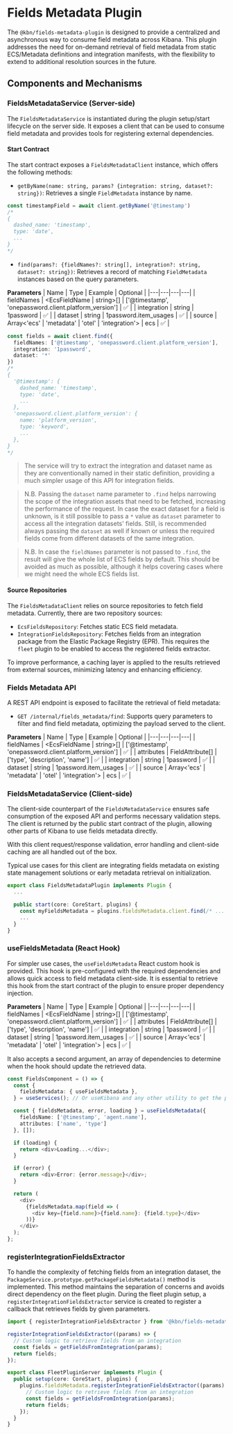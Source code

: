 # Fields Metadata Plugin

The `@kbn/fields-metadata-plugin` is designed to provide a centralized and asynchronous way to consume field metadata across Kibana. This plugin addresses the need for on-demand retrieval of field metadata from static ECS/Metadata definitions and integration manifests, with the flexibility to extend to additional resolution sources in the future.

## Components and Mechanisms

### FieldsMetadataService (Server-side)

The `FieldsMetadataService` is instantiated during the plugin setup/start lifecycle on the server side. It exposes a client that can be used to consume field metadata and provides tools for registering external dependencies.

#### Start Contract

The start contract exposes a `FieldsMetadataClient` instance, which offers the following methods:
- `getByName(name: string, params? {integration: string, dataset?: string})`: Retrieves a single `FieldMetadata` instance by name.

```ts
const timestampField = await client.getByName('@timestamp')
/*
{
  dashed_name: 'timestamp',
  type: 'date',
  ...
}
*/
```

- `find(params?: {fieldNames?: string[], integration?: string, dataset?: string})`: Retrieves a record of matching `FieldMetadata` instances based on the query parameters.

**Parameters**
| Name | Type | Example | Optional |
|---|---|---|---|
| fieldNames | <EcsFieldName \| string>[] | ['@timestamp', 'onepassword.client.platform_version'] | ✅ |
| integration | string | 1password | ✅ |
| dataset | string | 1password.item_usages | ✅ |
| source | Array<'ecs' | 'metadata' | 'otel' | 'integration'> | ecs | ✅ |

```ts
const fields = await client.find({
  fieldNames: ['@timestamp', 'onepassword.client.platform_version'], 
  integration: '1password',
  dataset: '*'
})
/*
{
  '@timestamp': {
    dashed_name: 'timestamp',
    type: 'date',
    ...
  },
  'onepassword.client.platform_version': {
    name: 'platform_version',
    type: 'keyword',
    ...
  },
}
*/
```

> The service will try to extract the integration and dataset name as they are conventionally named in their static definition, providing a much simpler usage of this API for integration fields.

> N.B. Passing the `dataset` name parameter to `.find` helps narrowing the scope of the integration assets that need to be fetched, increasing the performance of the request. 
In case the exact dataset for a field is unknown, is it still possible to pass a `*` value as `dataset` parameter to access all the integration datasets' fields. 
Still, is recommended always passing the `dataset` as well if known or unless the required fields come from different datasets of the same integration.

> N.B. In case the `fieldNames` parameter is not passed to `.find`, the result will give the whole list of ECS fields by default. This should be avoided as much as possible, although it helps covering cases where we might need the whole ECS fields list.

#### Source Repositories

The `FieldsMetadataClient` relies on source repositories to fetch field metadata. Currently, there are two repository sources:
- `EcsFieldsRepository`: Fetches static ECS field metadata.
- `IntegrationFieldsRepository`: Fetches fields from an integration package from the Elastic Package Registry (EPR). This requires the `fleet` plugin to be enabled to access the registered fields extractor.

To improve performance, a caching layer is applied to the results retrieved from external sources, minimizing latency and enhancing efficiency.

### Fields Metadata API

A REST API endpoint is exposed to facilitate the retrieval of field metadata:

- `GET /internal/fields_metadata/find`: Supports query parameters to filter and find field metadata, optimizing the payload served to the client.

**Parameters**
| Name | Type | Example | Optional |
|---|---|---|---|
| fieldNames | <EcsFieldName \| string>[] | ['@timestamp', 'onepassword.client.platform_version'] | ✅ |
| attributes | FieldAttribute[] | ['type', 'description', 'name'] | ✅ |
| integration | string | 1password | ✅ |
| dataset | string | 1password.item_usages | ✅ |
| source | Array<'ecs' | 'metadata' | 'otel' | 'integration'> | ecs | ✅ |

### FieldsMetadataService (Client-side)

The client-side counterpart of the `FieldsMetadataService` ensures safe consumption of the exposed API and performs necessary validation steps. The client is returned by the public start contract of the plugin, allowing other parts of Kibana to use fields metadata directly.

With this client request/response validation, error handling and client-side caching are all handled out of the box.

Typical use cases for this client are integrating fields metadata on existing state management solutions or early metadata retrieval on initialization.

```ts
export class FieldsMetadataPlugin implements Plugin {
  ...

  public start(core: CoreStart, plugins) {
    const myFieldsMetadata = plugins.fieldsMetadata.client.find(/* ... */);
    ...
  }
}
```

### useFieldsMetadata (React Hook)

For simpler use cases, the `useFieldsMetadata` React custom hook is provided. This hook is pre-configured with the required dependencies and allows quick access to field metadata client-side. It is essential to retrieve this hook from the start contract of the plugin to ensure proper dependency injection.

**Parameters**
| Name | Type | Example | Optional |
|---|---|---|---|
| fieldNames | <EcsFieldName \| string>[] | ['@timestamp', 'onepassword.client.platform_version'] | ✅ |
| attributes | FieldAttribute[] | ['type', 'description', 'name'] | ✅ |
| integration | string | 1password | ✅ |
| dataset | string | 1password.item_usages | ✅ |
| source | Array<'ecs' | 'metadata' | 'otel' | 'integration'> | ecs | ✅ |

It also accepts a second argument, an array of dependencies to determine when the hook should update the retrieved data.

```ts
const FieldsComponent = () => {
  const {
    fieldsMetadata: { useFieldsMetadata },
  } = useServices(); // Or useKibana and any other utility to get the plugin deps

  const { fieldsMetadata, error, loading } = useFieldsMetadata({ 
    fieldsName: ['@timestamp', 'agent.name'],
    attributes: ['name', 'type']
  }, []);

  if (loading) {
    return <div>Loading...</div>;
  }

  if (error) {
    return <div>Error: {error.message}</div>;
  }

  return (
    <div>
      {fieldsMetadata.map(field => (
        <div key={field.name}>{field.name}: {field.type}</div>
      ))}
    </div>
  );
};
```

### registerIntegrationFieldsExtractor

To handle the complexity of fetching fields from an integration dataset, the `PackageService.prototype.getPackageFieldsMetadata()` method is implemented. This method maintains the separation of concerns and avoids direct dependency on the fleet plugin. During the fleet plugin setup, a `registerIntegrationFieldsExtractor` service is created to register a callback that retrieves fields by given parameters.

```ts
import { registerIntegrationFieldsExtractor } from '@kbn/fields-metadata-plugin/server';

registerIntegrationFieldsExtractor((params) => {
  // Custom logic to retrieve fields from an integration
  const fields = getFieldsFromIntegration(params);
  return fields;
});
```
```ts
export class FleetPluginServer implements Plugin {
  public setup(core: CoreStart, plugins) {
    plugins.fieldsMetadata.registerIntegrationFieldsExtractor((params) => {
      // Custom logic to retrieve fields from an integration
      const fields = getFieldsFromIntegration(params);
      return fields;
    });
  }
}
```